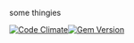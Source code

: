 some thingies

[![Code Climate](https://codeclimate.com/repos/52fbaf826956805f68003b53/badges/33b84a48c9ce3b7a5ad9/gpa.png)](https://codeclimate.com/repos/52fbaf826956805f68003b53/feed)[![Gem Version](https://badge.fury.io/rb/first_gem_libby.png)](http://badge.fury.io/rb/first_gem_libby)
